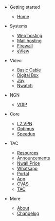 - Getting started

  - [Home](/)


- Systems
  - [Web hosting](webhosting.md)
  - [Mail hosting](mail.md)
  - [Firewall](firewall.md)
  - [eView](eview.md)

- Video
  - [Basic Cable](basic.md)
  - [Digital Box](digital.md)
  - [Joy](joy.md)
  - [Nwatch](nwatch.md)

- NGN
  - [VOIP](voip.md)

- Core
  - [L2 VPN](l2vpn.md)
  - [Optimus](optimus.md)
  - [Speedup](speedup.md)

- TAC

  - [Resources](TAC.md)
  - [Announcements](updates.md)
  - [Nwall Price](nwall-price.md)
  - [Whatsapp](whatsapp.md)
  - [Portal](portal.md)
  - [App](nayatelapp.md)
  - [CVAS](cvas.md)
  - [TAC](TAC.md)

- More

  - [About](about.md)
  - [Changelog](changelog.md)
